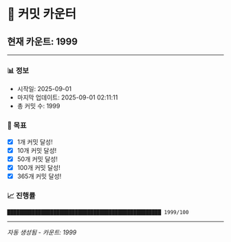 # 🔢 커밋 카운터

## 현재 카운트: 1999

---

### 📊 정보
- 시작일: 2025-09-01
- 마지막 업데이트: 2025-09-01 02:11:11
- 총 커밋 수: 1999

### 🎯 목표
- [x] 1개 커밋 달성!
- [x] 10개 커밋 달성!
- [x] 50개 커밋 달성!
- [x] 100개 커밋 달성!
- [x] 365개 커밋 달성!

### 📈 진행률
```
██████████████████████████████████████████████████ 1999/100
```

---
*자동 생성됨 - 카운트: 1999*
